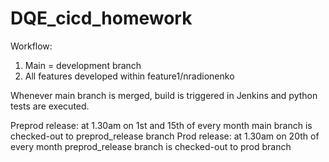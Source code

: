# DQE_cicd_homework
Workflow:
1. Main = development branch
2. All features developed within feature1/nradionenko

Whenever main branch is merged, build is triggered in Jenkins and python tests are executed.

Preprod release: at 1.30am on 1st and 15th of every month main branch is checked-out to preprod_release branch
Prod release: at 1.30am on 20th of every month preprod_release branch is checked-out to prod branch
